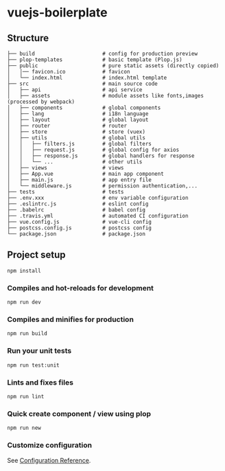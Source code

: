# vuejs-boilerplate

## Structure

```
├── build                      # config for production preview
├── plop-templates             # basic template (Plop.js)
├── public                     # pure static assets (directly copied)
│   │── favicon.ico            # favicon
│   └── index.html             # index.html template
├── src                        # main source code
│   ├── api                    # api service
│   ├── assets                 # module assets like fonts,images (processed by webpack)
│   ├── components             # global components
│   ├── lang                   # i18n language
│   ├── layout                 # global layout
│   ├── router                 # router
│   ├── store                  # store (vuex)
│   ├── utils                  # global utils
│   │   ├── filters.js         # global filters
│   │   ├── request.js         # global config for axios
│   │   ├── response.js        # global handlers for response
│   │   └── ...                # other utils
│   ├── views                  # views
│   ├── App.vue                # main app component
│   ├── main.js                # app entry file
│   └── middleware.js          # permission authentication,...
├── tests                      # tests
├── .env.xxx                   # env variable configuration
├── .eslintrc.js               # eslint config
├── .babelrc                   # babel config
├── .travis.yml                # automated CI configuration
├── vue.config.js              # vue-cli config
├── postcss.config.js          # postcss config
└── package.json               # package.json
```

## Project setup
```
npm install
```

### Compiles and hot-reloads for development
```
npm run dev
```

### Compiles and minifies for production
```
npm run build
```

### Run your unit tests
```
npm run test:unit
```

### Lints and fixes files
```
npm run lint
```

### Quick create component / view using plop
```
npm run new
```

### Customize configuration
See [Configuration Reference](https://cli.vuejs.org/config/).
